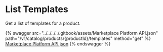 # List Templates

Get a list of templates for a product.

{% swagger src="../../../../.gitbook/assets/Marketplace Platform API.json" path="/v1/catalog/products/{productId}/templates" method="get" %}
[Marketplace Platform API.json](<../../../../.gitbook/assets/Marketplace Platform API.json>)
{% endswagger %}
